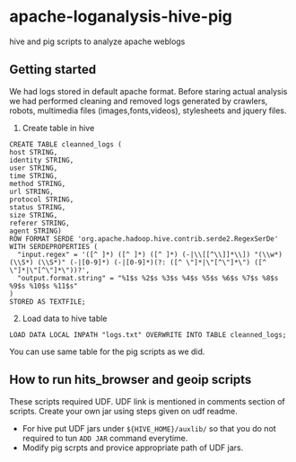 # apache-loganalysis-hive-pig
hive and pig scripts to analyze apache weblogs

## Getting started
We had logs stored in default apache format. 
Before staring actual analysis we had performed cleaning and removed logs generated by crawlers, robots, multimedia files (images,fonts,videos), stylesheets and jquery files.

1. Create table in hive

```
CREATE TABLE cleanned_logs (
host STRING,
identity STRING,
user STRING,
time STRING,
method STRING,
url STRING,
protocol STRING,
status STRING,
size STRING,
referer STRING,
agent STRING)
ROW FORMAT SERDE 'org.apache.hadoop.hive.contrib.serde2.RegexSerDe'
WITH SERDEPROPERTIES (
  "input.regex" = '([^ ]*) ([^ ]*) ([^ ]*) (-|\\[[^\\]]*\\]) "(\\w*) (\\S*) (\\S*)" (-|[0-9]*) (-|[0-9]*)(?: ([^ \"]*|\"[^\"]*\") ([^ \"]*|\"[^\"]*\"))?',
  "output.format.string" = "%1$s %2$s %3$s %4$s %5$s %6$s %7$s %8$s %9$s %10$s %11$s"
)
STORED AS TEXTFILE;

```

2. Load data to hive table
```
LOAD DATA LOCAL INPATH "logs.txt" OVERWRITE INTO TABLE cleanned_logs;

```

You can use same table for the pig scripts as we did.

## How to run hits_browser and geoip scripts
These scripts required UDF. UDF link is mentioned in comments section of scripts. Create your own jar using steps given on udf readme.
+ For hive put UDF jars under `${HIVE_HOME}/auxlib/` so that you do not required to tun `ADD JAR` command everytime.
+ Modify pig scrpts and provice appropriate path of UDF jars.


